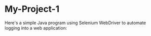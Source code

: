 # My-Project-1

Here's a simple Java program using Selenium WebDriver to automate logging into a web application:
